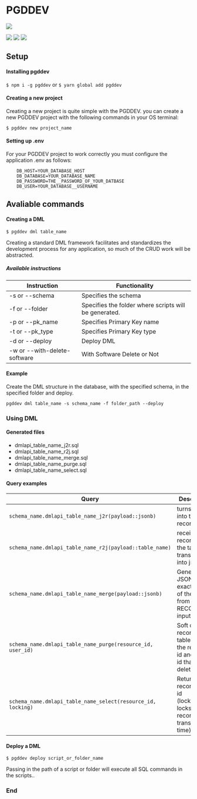 # PGDDEV

![](https://desenroladev.com.br/public/logo-180x180.png)

![](https://img.shields.io/github/stars/Desenroladev/pgddev.svg) ![](https://img.shields.io/github/forks/Desenroladev/pgddev.svg) ![](https://img.shields.io/github/issues/Desenroladev/pgddev.svg)

## Setup

#### Installing pgddev

`$ npm i -g pgddev` or `$ yarn global add pgddev`

#### Creating a new project

Creating a new project is quite simple with the PGDDEV. you can create a new PGDDEV project with the following commands in your OS terminal:

`$ pgddev new project_name`

#### Setting up .env

For your PGDDEV project to work correctly you must configure the application .env as follows:

```.env
	DB_HOST=YOUR_DATABASE_HOST
	DB_DATABASE=YOUR_DATABASE_NAME
	DB_PASSWORD=THE__PASSWORD_OF_YOUR_DATBASE
	DB_USER=YOUR_DATABASE__USERNAME

```

## Avaliable commands

#### Creating a DML

`$ pgddev dml table_name`

Creating a standard DML framework facilitates and standardizes the development process for any application, so much of the CRUD work will be abstracted.

##### Available instructions

| Instruction    				| Functionality                                         |
| ----------------------------- | ----------------------------------------------------- |
| -s or --schema 				| Specifies the schema                                  |
| -f or --folder 				| Specifies the folder where scripts will be generated. |
| -p or --pk_name 				| Specifies Primary Key name                            |
| -t or --pk_type 				| Specifies Primary Key type                            |
| -d or --deploy 				| Deploy DML                                            |
| -w or --with-delete-software 	| With Software Delete or Not                           |

#### Example

Create the DML structure in the database, with the specified schema, in the specified folder and deploy.

`pgddev dml table_name -s schema_name -f folder_path --deploy`

### Using DML

#### Generated files

- dmlapi_table_name_j2r.sql
- dmlapi_table_name_r2j.sql
- dmlapi_table_name_merge.sql
- dmlapi_table_name_purge.sql
- dmlapi_table_name_select.sql

#### Query examples

| Query                                                        | Description                                                                       |
| ------------------------------------------------------------ | --------------------------------------------------------------------------------- |
| `schema_name.dmlapi_table_name_j2r(payload::jsonb)`          | turns a jsonb into table record.                                                  |
| `schema_name.dmlapi_table_name_r2j(payload::table_name)`     | receives a record from the table and transforms it into jsonb.                    |
| `schema_name.dmlapi_table_name_merge(payload::jsonb)`        | Generates a JSON in the exact format of the table from a RECORD input.            |
| `schema_name.dmlapi_table_name_purge(resource_id, user_id)`  | Soft delete a record in a table from the resource id and user id that deleted it. |
| `schema_name.dmlapi_table_name_select(resource_id, locking)` | Returns record from id (locking=true locks the record at transaction time)        |


#### Deploy a DML

`$ pgddev deploy script_or_folder_name`

Passing in the path of a script or folder will execute all SQL commands in the scripts..

### End
